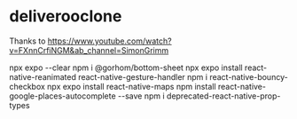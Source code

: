 # deliverooclone
Thanks to
https://www.youtube.com/watch?v=FXnnCrfiNGM&ab_channel=SimonGrimm

npx expo --clear
npm i @gorhom/bottom-sheet
npx expo install react-native-reanimated react-native-gesture-handler
npm i react-native-bouncy-checkbox
npx expo install react-native-maps
npm install react-native-google-places-autocomplete --save
npm i deprecated-react-native-prop-types